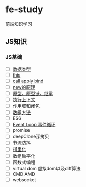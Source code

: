 # fe-study

前端知识学习

## JS知识

### JS基础

- [ ] [数据类型](basic/数据类型.md)
- [ ] [this](basic/this.md)
- [ ] [call apply bind](basic/call%20apply%20bind.md)
- [ ] [new的原理](basic/new.md)
- [ ] [原型、原型链、继承](basic/原型.md)
- [ ] [执行上下文](basic/执行上下文.md)
- [ ] 作用域和闭包
- [ ] [数组方法](basic/array.md)
- [ ] ES6
- [ ] [Event Loop 事件循环](basic/EventLoop.md)
- [ ] promise
- [ ] deepClone深拷贝
- [ ] 节流防抖
- [ ] [柯里化](basic/currying.md)
- [ ] 数组扁平化
- [ ] 函数式编程
- [ ] virtual dom 虚拟dom以及diff算法
- [ ] CMD AMD
- [ ] websocket
